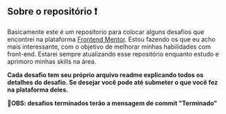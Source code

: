 ## Sobre o repositório ❗

Basicamente este é um repositorio para colocar alguns desafios que encontrei na plataforma [Frontend Mentor](https://www.frontendmentor.io). Estou fazendo os que eu acho mais interessante, com o objetivo de melhorar minhas habilidades com front-end.
Estarei sempre atualizando esse repositório enquanto estudo e aprimoro minhas skills na área.

**Cada desafio tem seu próprio arquivo readme explicando todos os detalhes do desafio. Se desejar você pode até submeter o que você fez na plataforma deles.**

**🔴OBS: desafios terminados terão a mensagem de commit "Terminado"** 
